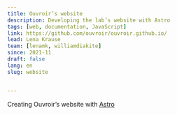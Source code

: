 ```yaml
---
title: Ouvroir’s website
description: Developing the lab’s website with Astro
tags: [web, documentation, JavaScript]
link: https://github.com/ouvroir/ouvroir.github.io/
lead: Lena Krause
team: [lenamk, williamdiakite]
since: 2021-11
draft: false
lang: en
slug: website


---
```


Creating Ouvroir’s website with [Astro](https://docs.astro.build)